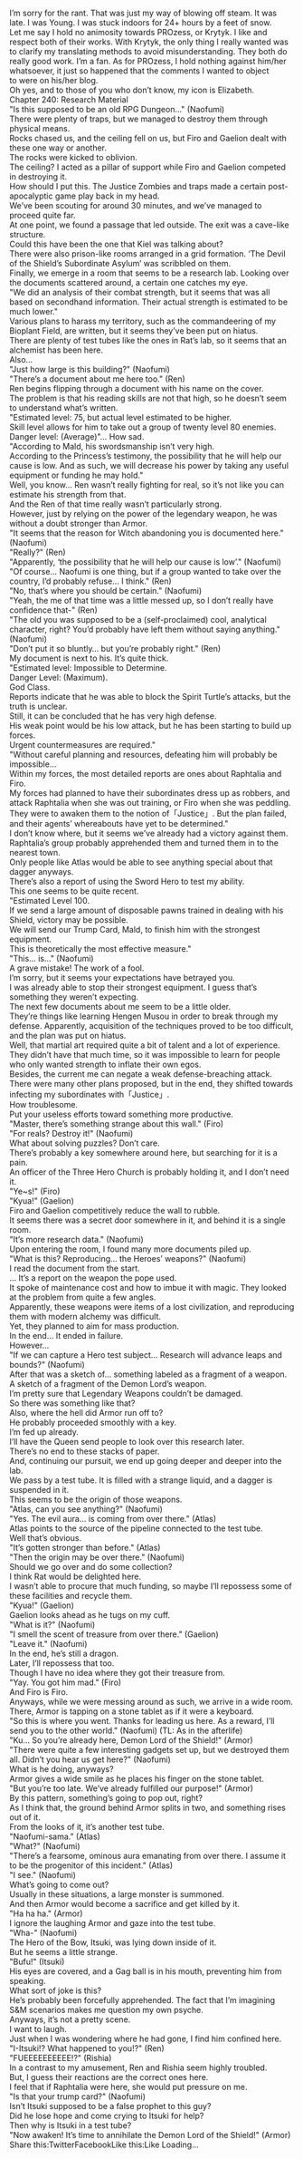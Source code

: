 <br/>
I’m sorry for the rant. That was just my way of blowing off steam. It was late. I was Young. I was stuck indoors for 24+ hours by a feet of snow.<br/>
Let me say I hold no animosity towards PROzess, or Krytyk. I like and respect both of their works. With Krytyk, the only thing I really wanted was to clarify my translating methods to avoid misunderstanding. They both do really good work. I’m a fan. As for PROzess, I hold nothing against him/her whatsoever, it just so happened that the comments I wanted to object to were on his/her blog.<br/>
Oh yes, and to those of you who don’t know, my icon is Elizabeth.<br/>
Chapter 240: Research Material<br/>
"Is this supposed to be an old RPG Dungeon…" (Naofumi)<br/>
There were plenty of traps, but we managed to destroy them through physical means.<br/>
Rocks chased us, and the ceiling fell on us, but Firo and Gaelion dealt with these one way or another.<br/>
The rocks were kicked to oblivion.<br/>
The ceiling? I acted as a pillar of support while Firo and Gaelion competed in destroying it.<br/>
How should I put this. The Justice Zombies and traps made a certain post-apocalyptic game play back in my head.<br/>
We’ve been scouting for around 30 minutes, and we’ve managed to proceed quite far.<br/>
At one point, we found a passage that led outside. The exit was a cave-like structure.<br/>
Could this have been the one that Kiel was talking about?<br/>
There were also prison-like rooms arranged in a grid formation. ‘The Devil of the Shield’s Subordinate Asylum’ was scribbled on them.<br/>
Finally, we emerge in a room that seems to be a research lab. Looking over the documents scattered around, a certain one catches my eye.<br/>
"We did an analysis of their combat strength, but it seems that was all based on secondhand information. Their actual strength is estimated to be much lower."<br/>
Various plans to harass my territory, such as the commandeering of my Bioplant Field, are written, but it seems they’ve been put on hiatus.<br/>
There are plenty of test tubes like the ones in Rat’s lab, so it seems that an alchemist has been here.<br/>
Also…<br/>
"Just how large is this building?" (Naofumi)<br/>
"There’s a document about me here too." (Ren)<br/>
Ren begins flipping through a document with his name on the cover.<br/>
The problem is that his reading skills are not that high, so he doesn’t seem to understand what’s written.<br/>
"Estimated level: 75, but actual level estimated to be higher.<br/>
Skill level allows for him to take out a group of twenty level 80 enemies.<br/>
Danger level: (Average)"… How sad.<br/>
"According to Mald, his swordsmanship isn’t very high.<br/>
According to the Princess’s testimony, the possibility that he will help our cause is low. And as such, we will decrease his power by taking any useful equipment or funding he may hold."<br/>
Well, you know… Ren wasn’t really fighting for real, so it’s not like you can estimate his strength from that.<br/>
And the Ren of that time really wasn’t particularly strong.<br/>
However, just by relying on the power of the legendary weapon, he was without a doubt stronger than Armor.<br/>
"It seems that the reason for Witch abandoning you is documented here." (Naofumi)<br/>
"Really?" (Ren)<br/>
"Apparently, ‘the possibility that he will help our cause is low’." (Naofumi)<br/>
"Of course… Naofumi is one thing, but if a group wanted to take over the country, I’d probably refuse… I think." (Ren)<br/>
"No, that’s where you should be certain." (Naofumi)<br/>
"Yeah, the me of that time was a little messed up, so I don’t really have confidence that-" (Ren)<br/>
"The old you was supposed to be a (self-proclaimed) cool, analytical character, right? You’d probably have left them without saying anything." (Naofumi)<br/>
"Don’t put it so bluntly… but you’re probably right." (Ren)<br/>
My document is next to his. It’s quite thick.<br/>
"Estimated level: Impossible to Determine.<br/>
Danger Level: (Maximum).<br/>
God Class.<br/>
Reports indicate that he was able to block the Spirit Turtle’s attacks, but the truth is unclear.<br/>
Still, it can be concluded that he has very high defense.<br/>
His weak point would be his low attack, but he has been starting to build up forces.<br/>
Urgent countermeasures are required."<br/>
"Without careful planning and resources, defeating him will probably be impossible…<br/>
Within my forces, the most detailed reports are ones about Raphtalia and Firo.<br/>
My forces had planned to have their subordinates dress up as robbers, and attack Raphtalia when she was out training, or Firo when she was peddling. They were to awaken them to the notion of「Justice」. But the plan failed, and their agents’ whereabouts have yet to be determined."<br/>
I don’t know where, but it seems we’ve already had a victory against them.<br/>
Raphtalia’s group probably apprehended them and turned them in to the nearest town.<br/>
Only people like Atlas would be able to see anything special about that dagger anyways.<br/>
There’s also a report of using the Sword Hero to test my ability.<br/>
This one seems to be quite recent.<br/>
"Estimated Level 100.<br/>
If we send a large amount of disposable pawns trained in dealing with his Shield, victory may be possible.<br/>
We will send our Trump Card, Mald, to finish him with the strongest equipment.<br/>
This is theoretically the most effective measure."<br/>
"This… is…" (Naofumi)<br/>
A grave mistake! The work of a fool.<br/>
I’m sorry, but it seems your expectations have betrayed you.<br/>
I was already able to stop their strongest equipment. I guess that’s something they weren’t expecting.<br/>
The next few documents about me seem to be a little older.<br/>
They’re things like learning Hengen Musou in order to break through my defense. Apparently, acquisition of the techniques proved to be too difficult, and the plan was put on hiatus.<br/>
Well, that martial art required quite a bit of talent and a lot of experience.<br/>
They didn’t have that much time, so it was impossible to learn for people who only wanted strength to inflate their own egos.<br/>
Besides, the current me can negate a weak defense-breaching attack.<br/>
There were many other plans proposed, but in the end, they shifted towards infecting my subordinates with「Justice」.<br/>
How troublesome.<br/>
Put your useless efforts toward something more productive.<br/>
"Master, there’s something strange about this wall." (Firo)<br/>
"For reals? Destroy it!" (Naofumi)<br/>
What about solving puzzles? Don’t care.<br/>
There’s probably a key somewhere around here, but searching for it is a pain.<br/>
An officer of the Three Hero Church is probably holding it, and I don’t need it.<br/>
"Ye~s!" (Firo)<br/>
"Kyua!" (Gaelion)<br/>
Firo and Gaelion competitively reduce the wall to rubble.<br/>
It seems there was a secret door somewhere in it, and behind it is a single room.<br/>
"It’s more research data." (Naofumi)<br/>
Upon entering the room, I found many more documents piled up.<br/>
"What is this? Reproducing… the Heroes’ weapons?" (Naofumi)<br/>
I read the document from the start.<br/>
… It’s a report on the weapon the pope used.<br/>
It spoke of maintenance cost and how to imbue it with magic. They looked at the problem from quite a few angles.<br/>
Apparently, these weapons were items of a lost civilization, and reproducing them with modern alchemy was difficult.<br/>
Yet, they planned to aim for mass production.<br/>
In the end… It ended in failure.<br/>
However…<br/>
"If we can capture a Hero test subject… Research will advance leaps and bounds?" (Naofumi)<br/>
After that was a sketch of… something labeled as a fragment of a weapon.<br/>
A sketch of a fragment of the Demon Lord’s weapon.<br/>
I’m pretty sure that Legendary Weapons couldn’t be damaged.<br/>
So there was something like that?<br/>
Also, where the hell did Armor run off to?<br/>
He probably proceeded smoothly with a key.<br/>
I’m fed up already.<br/>
I’ll have the Queen send people to look over this research later.<br/>
There’s no end to these stacks of paper.<br/>
And, continuing our pursuit, we end up going deeper and deeper into the lab.<br/>
We pass by a test tube. It is filled with a strange liquid, and a dagger is suspended in it.<br/>
This seems to be the origin of those weapons.<br/>
"Atlas, can you see anything?" (Naofumi)<br/>
"Yes. The evil aura… is coming from over there." (Atlas)<br/>
Atlas points to the source of the pipeline connected to the test tube.<br/>
Well that’s obvious.<br/>
"It’s gotten stronger than before." (Atlas)<br/>
"Then the origin may be over there." (Naofumi)<br/>
Should we go over and do some collection?<br/>
I think Rat would be delighted here.<br/>
I wasn’t able to procure that much funding, so maybe I’ll repossess some of these facilities and recycle them.<br/>
"Kyua!" (Gaelion)<br/>
Gaelion looks ahead as he tugs on my cuff.<br/>
"What is it?" (Naofumi)<br/>
"I smell the scent of treasure from over there." (Gaelion)<br/>
"Leave it." (Naofumi)<br/>
In the end, he’s still a dragon.<br/>
Later, I’ll repossess that too.<br/>
Though I have no idea where they got their treasure from.<br/>
"Yay. You got him mad." (Firo)<br/>
And Firo is Firo.<br/>
Anyways, while we were messing around as such, we arrive in a wide room.<br/>
There, Armor is tapping on a stone tablet as if it were a keyboard.<br/>
"So this is where you went. Thanks for leading us here. As a reward, I’ll send you to the other world." (Naofumi) (TL: As in the afterlife)<br/>
"Ku… So you’re already here, Demon Lord of the Shield!" (Armor)<br/>
"There were quite a few interesting gadgets set up, but we destroyed them all. Didn’t you hear us get here?" (Naofumi)<br/>
What is he doing, anyways?<br/>
Armor gives a wide smile as he places his finger on the stone tablet.<br/>
"But you’re too late. We’ve already fulfilled our purpose!" (Armor)<br/>
By this pattern, something’s going to pop out, right?<br/>
As I think that, the ground behind Armor splits in two, and something rises out of it.<br/>
From the looks of it, it’s another test tube.<br/>
"Naofumi-sama." (Atlas)<br/>
"What?" (Naofumi)<br/>
"There’s a fearsome, ominous aura emanating from over there. I assume it to be the progenitor of this incident." (Atlas)<br/>
"I see." (Naofumi)<br/>
What’s going to come out?<br/>
Usually in these situations, a large monster is summoned.<br/>
And then Armor would become a sacrifice and get killed by it.<br/>
"Ha ha ha." (Armor)<br/>
I ignore the laughing Armor and gaze into the test tube.<br/>
"Wha-" (Naofumi)<br/>
The Hero of the Bow, Itsuki, was lying down inside of it.<br/>
But he seems a little strange.<br/>
"Bufu!" (Itsuki)<br/>
His eyes are covered, and a Gag ball is in his mouth, preventing him from speaking.<br/>
What sort of joke is this?<br/>
He’s probably been forcefully apprehended. The fact that I’m imagining S&M scenarios makes me question my own psyche.<br/>
Anyways, it’s not a pretty scene.<br/>
I want to laugh.<br/>
Just when I was wondering where he had gone, I find him confined here.<br/>
"I-Itsuki!? What happened to you!?" (Ren)<br/>
"FUEEEEEEEEEE!?" (Rishia)<br/>
In a contrast to my amusement, Ren and Rishia seem highly troubled.<br/>
But, I guess their reactions are the correct ones here.<br/>
I feel that if Raphtalia were here, she would put pressure on me.<br/>
"Is that your trump card?" (Naofumi)<br/>
Isn’t Itsuki supposed to be a false prophet to this guy?<br/>
Did he lose hope and come crying to Itsuki for help?<br/>
Then why is Itsuki in a test tube?<br/>
"Now awaken! It’s time to annihilate the Demon Lord of the Shield!" (Armor)<br/>
Share this:TwitterFacebookLike this:Like Loading... <br/>
